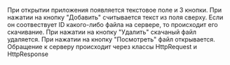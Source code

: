 При открытии приложения появляется текстовое поле и 3 кнопки. При нажатии на кнопку "Добавить" считывается текст из поля сверху. Если он соотвествует ID какого-либо файла на сервере, то происходит его скачивание. При нажатии на кнопку "Удалить" скачаный файл удаляется. При нажатии на кнопку "Посмотреть" файл открывается. Обращение к серверу происходит через классы HttpRequest и HttpResponse
